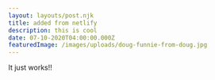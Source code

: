 ```yaml
---
layout: layouts/post.njk
title: added from netlify
description: this is cool
date: 07-10-2020T04:00:00.000Z
featuredImage: /images/uploads/doug-funnie-from-doug.jpg
---
```

It just works!!